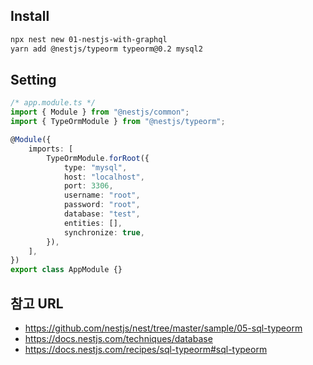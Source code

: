 ## Install

```bash
npx nest new 01-nestjs-with-graphql
yarn add @nestjs/typeorm typeorm@0.2 mysql2
```

## Setting

```typescript
/* app.module.ts */
import { Module } from "@nestjs/common";
import { TypeOrmModule } from "@nestjs/typeorm";

@Module({
    imports: [
        TypeOrmModule.forRoot({
            type: "mysql",
            host: "localhost",
            port: 3306,
            username: "root",
            password: "root",
            database: "test",
            entities: [],
            synchronize: true,
        }),
    ],
})
export class AppModule {}
```

## 참고 URL

-   https://github.com/nestjs/nest/tree/master/sample/05-sql-typeorm
-   https://docs.nestjs.com/techniques/database
-   https://docs.nestjs.com/recipes/sql-typeorm#sql-typeorm
